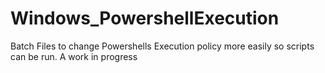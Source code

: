 # Windows_PowershellExecution
Batch Files to change Powershells Execution policy more easily so scripts can be run. 
A work in progress
